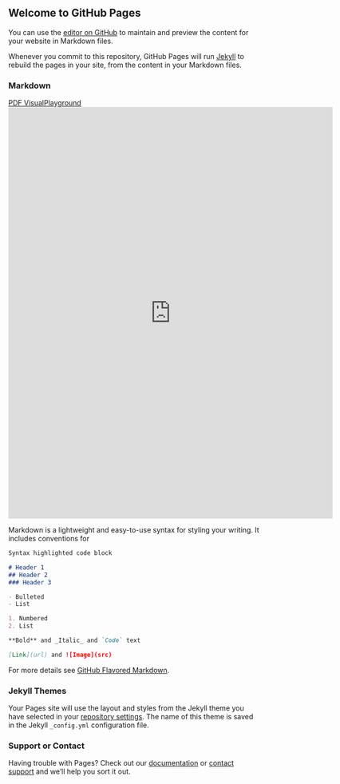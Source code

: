 ## Welcome to GitHub Pages

You can use the [editor on GitHub](https://github.com/GregoryNau/SuicideRatesByCountry/edit/gh-pages/index.md) to maintain and preview the content for your website in Markdown files.

Whenever you commit to this repository, GitHub Pages will run [Jekyll](https://jekyllrb.com/) to rebuild the pages in your site, from the content in your Markdown files.

### Markdown

[PDF VisualPlayground](https://github.com/GregoryNau/SuicideRatesByCountry/blob/main/VisualPlayground.pdf)
<embed src="https://GregoryNau.github.io/SuicideRatesByCountry/VisualPlayground.pdf" width="650" height="825" type="application/pdf" />

Markdown is a lightweight and easy-to-use syntax for styling your writing. It includes conventions for

```markdown
Syntax highlighted code block

# Header 1
## Header 2
### Header 3

- Bulleted
- List

1. Numbered
2. List

**Bold** and _Italic_ and `Code` text

[Link](url) and ![Image](src)
```

For more details see [GitHub Flavored Markdown](https://guides.github.com/features/mastering-markdown/).

### Jekyll Themes

Your Pages site will use the layout and styles from the Jekyll theme you have selected in your [repository settings](https://github.com/GregoryNau/SuicideRatesByCountry/settings/pages). The name of this theme is saved in the Jekyll `_config.yml` configuration file.

### Support or Contact

Having trouble with Pages? Check out our [documentation](https://docs.github.com/categories/github-pages-basics/) or [contact support](https://support.github.com/contact) and we’ll help you sort it out.
